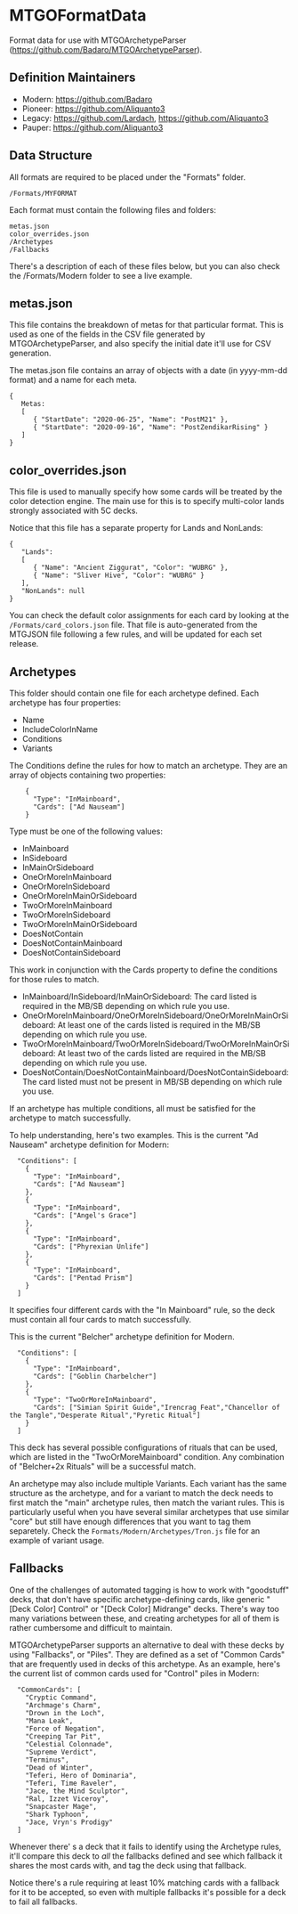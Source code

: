 
# MTGOFormatData
Format data for use with MTGOArchetypeParser (https://github.com/Badaro/MTGOArchetypeParser).

## Definition Maintainers

* Modern: https://github.com/Badaro
* Pioneer: https://github.com/Aliquanto3
* Legacy: https://github.com/Lardach, https://github.com/Aliquanto3
* Pauper: https://github.com/Aliquanto3

## Data Structure

All formats are required to be placed under the "Formats" folder.

```/Formats/MYFORMAT```

Each format must contain the following files and folders:

```
metas.json
color_overrides.json
/Archetypes
/Fallbacks
```

There's a description of each of these files below, but you can also check the /Formats/Modern folder to see a live example.

## metas.json

This file contains the breakdown of metas for that particular format. This is used as one of the fields in the CSV file generated by MTGOArchetypeParser, and also specify the initial date it'll use for CSV generation. 

The metas.json file contains an array of objects with a date (in yyyy-mm-dd format) and a name for each meta.

```    
{
   Metas:
   [
      { "StartDate": "2020-06-25", "Name": "PostM21" },
      { "StartDate": "2020-09-16", "Name": "PostZendikarRising" }
   ]
}
```

## color_overrides.json

This file is used to manually specify how some cards will be treated by the color detection engine. The main use for this is to specify multi-color lands strongly associated with 5C decks.

Notice that this file has a separate property for Lands and NonLands:

```    
{
   "Lands":
   [
      { "Name": "Ancient Ziggurat", "Color": "WUBRG" },
      { "Name": "Sliver Hive", "Color": "WUBRG" }
   ],
   "NonLands": null   
}
```

You can check the default color assignments for each card by looking at the ```/Formats/card_colors.json``` file. That file is auto-generated from the MTGJSON file following a few rules, and will be updated for each set release.

## Archetypes

This folder should contain one file for each archetype defined. Each archetype has four properties:

* Name
* IncludeColorInName
* Conditions
* Variants

The Conditions define the rules for how to match an archetype. They are an array of objects containing two properties:

```
    {
      "Type": "InMainboard",
      "Cards": ["Ad Nauseam"]
    }
```

Type must be one of the following values:

* InMainboard
* InSideboard
* InMainOrSideboard
* OneOrMoreInMainboard
* OneOrMoreInSideboard
* OneOrMoreInMainOrSideboard
* TwoOrMoreInMainboard
* TwoOrMoreInSideboard
* TwoOrMoreInMainOrSideboard
* DoesNotContain
* DoesNotContainMainboard
* DoesNotContainSideboard

This work in conjunction with the Cards property to define the conditions for those rules to match.

* InMainboard/InSideboard/InMainOrSideboard: The card listed is required in the MB/SB depending on which rule you use.
* OneOrMoreInMainboard/OneOrMoreInSideboard/OneOrMoreInMainOrSideboard: At least one of the cards listed is required in the MB/SB depending on which rule you use.
* TwoOrMoreInMainboard/TwoOrMoreInSideboard/TwoOrMoreInMainOrSideboard: At least two of the cards listed are required in the MB/SB depending on which rule you use.
* DoesNotContain/DoesNotContainMainboard/DoesNotContainSideboard: The card listed must not be present in MB/SB depending on which rule you use.

If an archetype has multiple conditions, all must be satisfied for the archetype to match successfully. 

To help understanding, here's two examples. This is the current "Ad Nauseam" archetype definition for Modern:

```
  "Conditions": [
    {
      "Type": "InMainboard",
      "Cards": ["Ad Nauseam"]
    },
    {
      "Type": "InMainboard",
      "Cards": ["Angel's Grace"]
    },
    {
      "Type": "InMainboard",
      "Cards": ["Phyrexian Unlife"]
    },
    {
      "Type": "InMainboard",
      "Cards": ["Pentad Prism"]
    }
  ]
```

It specifies four different cards with the "In Mainboard" rule, so the deck must contain all four cards to match successfully.

This is the current "Belcher" archetype definition for Modern.

```
  "Conditions": [
    {
      "Type": "InMainboard",
      "Cards": ["Goblin Charbelcher"]
    },
    {
      "Type": "TwoOrMoreInMainboard",
      "Cards": ["Simian Spirit Guide","Irencrag Feat","Chancellor of the Tangle","Desperate Ritual","Pyretic Ritual"]
    }
  ]
```

This deck has several possible configurations of rituals that can be used, which are listed in the "TwoOrMoreMainboard" condition. Any combination of "Belcher+2x Rituals" will be a successful match.

An archetype may also include multiple Variants. Each variant has the same structure as the archetype, and for a variant to match the deck needs to first match the "main" archetype rules, then match the variant rules. This is particularly useful when you have several similar archetypes that use similar "core" but still have enough differences that you want to tag them separetely. Check the ```Formats/Modern/Archetypes/Tron.js``` file for an example of variant usage.

## Fallbacks

One of the challenges of automated tagging is how to work with "goodstuff" decks, that don't have specific archetype-defining cards, like generic "[Deck Color] Control" or "[Deck Color] Midrange" decks. There's way too many variations between these, and creating archetypes for all of them is rather cumbersome and difficult to maintain.

MTGOArchetypeParser supports an alternative to deal with these decks by using "Fallbacks", or "Piles". They are defined as a set of "Common Cards" that are frequently used in decks of this archetype. As an example, here's the current list of common cards used for "Control" piles in Modern:

```
  "CommonCards": [
    "Cryptic Command",
    "Archmage's Charm",
    "Drown in the Loch",
    "Mana Leak",
    "Force of Negation",
    "Creeping Tar Pit",
    "Celestial Colonnade",
    "Supreme Verdict",
    "Terminus",
    "Dead of Winter",
    "Teferi, Hero of Dominaria",
    "Teferi, Time Raveler",
    "Jace, the Mind Sculptor",
    "Ral, Izzet Viceroy",
    "Snapcaster Mage",
    "Shark Typhoon",
    "Jace, Vryn's Prodigy"
  ]
```

Whenever there' s a deck that it fails to identify using the Archetype rules, it'll compare this deck to *all* the fallbacks defined and see which fallback it shares the most cards with, and tag the deck using that fallback.

Notice there's a rule requiring at least 10% matching cards with a fallback for it to be accepted, so even with multiple fallbacks it's possible for a deck to fail all fallbacks.
